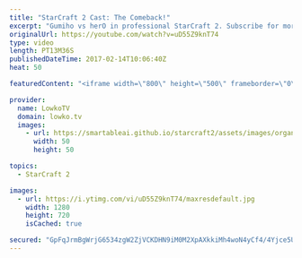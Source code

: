```yaml
---
title: "StarCraft 2 Cast: The Comeback!"
excerpt: "Gumiho vs herO in professional StarCraft 2. Subscribe for more videos: http://lowko.tv/youtube More StarCraft 2 Casts: https://goo.gl/t6g7aW  In this match, both players play a very aggressive style. Terran versus Protoss is usually dominated by Protoss players sitting back. In this one, herO decides"
originalUrl: https://youtube.com/watch?v=uD55Z9knT74
type: video
length: PT13M36S
publishedDateTime: 2017-02-14T10:06:40Z
heat: 50

featuredContent: "<iframe width=\"800\" height=\"500\" frameborder=\"0\" src=\"https://www.youtube.com/embed/uD55Z9knT74\" allow=\"accelerometer; autoplay; encrypted-media; gyroscope; picture-in-picture\" allowfullscreen></iframe>"

provider:
  name: LowkoTV
  domain: lowko.tv
  images:
    - url: https://smartableai.github.io/starcraft2/assets/images/organizations/lowko.tv-50x50.jpg
      width: 50
      height: 50

topics:
  - StarCraft 2

images:
  - url: https://i.ytimg.com/vi/uD55Z9knT74/maxresdefault.jpg
    width: 1280
    height: 720
    isCached: true

secured: "GpFqJrmBgWrjG6534zgW2ZjVCKDHN9iM0M2XpAXkkiMh4woN4yCf4/4Yjce5UEyRFSfVvoprmN0KTfCzhHJpMeH+yOD4ouwO+0sol/KzJvveVhryODoil+ukFyWvo6wpNRBD6vAKosUd5aH4pRY7AhTvCOXKlxEBlljdun020AFPc8pOU74Rt3VzQ3mC8lHZpDYbAXje1O6zcbAnCYD3k98fmv8x2+de7l91BDGK85i02YG8lQjMU4MmyshiQH7QIPW2n8ldtCJb3qdJviKGU2vsR+vBJl744Rr03H2UE3Qz/15en1Aas6F6TOTGMZPZEGtJikg7e51E5eM/L6WfyUvD1Lpe1CAZBuaKzhh0RFlc7x+nr4iWj0knzWnnjYZiqRASBERqDAb8yO+CeN6HrruMM4pkF8CVltAeI2c9p20=;X35jAjYMYocoFjkQr6jyEA=="
---
```


